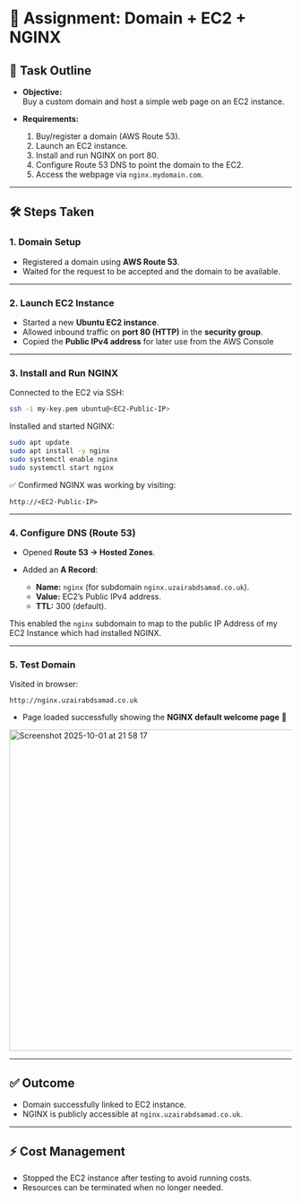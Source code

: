 # 📝 Assignment: Domain + EC2 + NGINX  

## 🎯 Task Outline  
- **Objective:**  
  Buy a custom domain and host a simple web page on an EC2 instance.  

- **Requirements:**  
  1. Buy/register a domain (AWS Route 53).  
  2. Launch an EC2 instance.  
  3. Install and run NGINX on port 80.  
  4. Configure Route 53 DNS to point the domain to the EC2.  
  5. Access the webpage via `nginx.mydomain.com`.  

---

## 🛠 Steps Taken  

### 1. Domain Setup  
- Registered a domain using **AWS Route 53**.  
- Waited for the request to be accepted and the domain to be available.  

---

### 2. Launch EC2 Instance  
- Started a new **Ubuntu EC2 instance**.  
- Allowed inbound traffic on **port 80 (HTTP)** in the **security group**.  
- Copied the **Public IPv4 address** for later use from the AWS Console

---

### 3. Install and Run NGINX  
Connected to the EC2 via SSH:  

```bash
ssh -i my-key.pem ubuntu@<EC2-Public-IP>
````

Installed and started NGINX:

```bash
sudo apt update
sudo apt install -y nginx
sudo systemctl enable nginx
sudo systemctl start nginx
```

✅ Confirmed NGINX was working by visiting:

```
http://<EC2-Public-IP>
```

---

### 4. Configure DNS (Route 53)

* Opened **Route 53 → Hosted Zones**.
* Added an **A Record**:

  * **Name:** `nginx` (for subdomain `nginx.uzairabdsamad.co.uk`).
  * **Value:** EC2’s Public IPv4 address.
  * **TTL:** 300 (default).

This enabled the `nginx` subdomain to map to the public IP Address of my EC2 Instance which had installed NGINX. 

---

### 5. Test Domain

Visited in browser:

```
http://nginx.uzairabdsamad.co.uk
```

* Page loaded successfully showing the **NGINX default welcome page** 🎉


<img width="1126" height="573" alt="Screenshot 2025-10-01 at 21 58 17" src="https://github.com/user-attachments/assets/880ef34e-d7a3-4314-892c-83895f19fb09" />


---

## ✅ Outcome

* Domain successfully linked to EC2 instance.
* NGINX is publicly accessible at `nginx.uzairabdsamad.co.uk`.

---

## ⚡ Cost Management

* Stopped the EC2 instance after testing to avoid running costs.
* Resources can be terminated when no longer needed.


